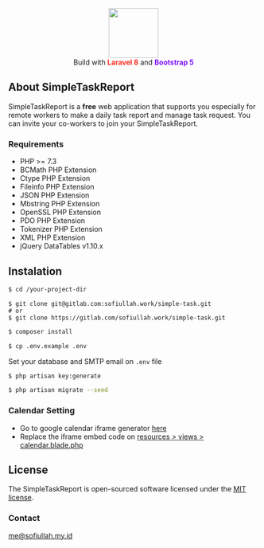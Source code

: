 <center><a href="https://sofiullah.my.id/" target="_blank"><img src="https://task.sofiullah.my.id/public/favicon/apple-touch-icon.png" width="100"></a></center>

<center>
Build with <strong style="color:#ff2d20">Laravel 8</strong> and <strong style="color:#7C11F8">Bootstrap 5</strong>
</center>

## About SimpleTaskReport
SimpleTaskReport is a **free** web application that supports you especially for remote workers to make a daily task report and manage task request. You can invite your co-workers to join your SimpleTaskReport.

### Requirements
- PHP >= 7.3
- BCMath PHP Extension
- Ctype PHP Extension
- Fileinfo PHP Extension
- JSON PHP Extension
- Mbstring PHP Extension
- OpenSSL PHP Extension
- PDO PHP Extension
- Tokenizer PHP Extension
- XML PHP Extension
- jQuery DataTables v1.10.x

## Instalation

```bash 
$ cd /your-project-dir
```

```git 
$ git clone git@gitlab.com:sofiullah.work/simple-task.git
# or
$ git clone https://gitlab.com/sofiullah.work/simple-task.git
```

```bash 
$ composer install
```

```bash 
$ cp .env.example .env
```

Set your database and SMTP email on ```.env``` file

```bash
$ php artisan key:generate
```

```bash
$ php artisan migrate --seed
```

### Calendar Setting
- Go to google calendar iframe generator [here](https://calendar.google.com/calendar/embedhelper)
- Replace the iframe embed code on [resources > views > calendar.blade.php](/resources/views/calendar.blade.php)


## License
The SimpleTaskReport is open-sourced software licensed under the [MIT license](https://opensource.org/licenses/MIT).

### Contact
[me@sofiullah.my.id](mailto:me@sofiullah.my.id)
